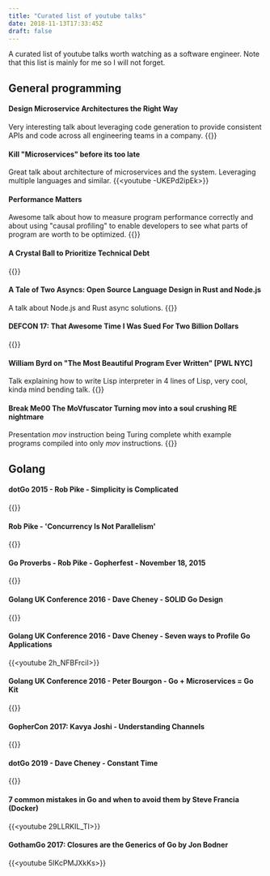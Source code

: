 ```yaml
---
title: "Curated list of youtube talks"
date: 2018-11-13T17:33:45Z
draft: false
---
```


A curated list of youtube talks worth watching as a software engineer.
Note that this list is mainly for me so I will not forget.
<!--more-->
## General programming
#### Design Microservice Architectures the Right Way
Very interesting talk about leveraging code generation to provide consistent
APIs and code across all engineering teams in a company.
{{<youtube j6ow-UemzBc>}}

#### Kill "Microservices" before its too late
Great talk about architecture of microservices and the system. Leveraging
multiple languages and similar.
{{<youtube -UKEPd2ipEk>}}

#### Performance Matters
Awesome talk about how to measure program performance correctly and
about using "causal profiling" to enable developers to see what
parts of program are worth to be optimized.
{{<youtube r-TLSBdHe1A>}}

#### A Crystal Ball to Prioritize Technical Debt
{{<youtube SdUewLCHWvU>}}

#### A Tale of Two Asyncs: Open Source Language Design in Rust and Node.js
A talk about Node.js and Rust async solutions.
{{<youtube aGJTXdXQN2o>}}

#### DEFCON 17: That Awesome Time I Was Sued For Two Billion Dollars
{{<youtube KSWqx8goqSY>}}

#### William Byrd on "The Most Beautiful Program Ever Written" [PWL NYC]
Talk explaining how to write Lisp interpreter in 4 lines of Lisp, very cool,
kinda mind bending talk.
{{<youtube OyfBQmvr2Hc>}}

#### Break Me00 The MoVfuscator Turning mov into a soul crushing RE nightmare
Presentation *mov* instruction being Turing complete whith example programs
compiled into only *mov* instructions.
{{<youtube R7EEoWg6Ekk>}}

## Golang
#### dotGo 2015 - Rob Pike - Simplicity is Complicated
{{<youtube rFejpH_tAHM>}}

#### Rob Pike - 'Concurrency Is Not Parallelism'
{{<youtube cN_DpYBzKso>}}

#### Go Proverbs - Rob Pike - Gopherfest - November 18, 2015
{{<youtube PAAkCSZUG1c>}}

#### Golang UK Conference 2016 - Dave Cheney - SOLID Go Design
{{<youtube zzAdEt3xZ1M>}}

#### Golang UK Conference 2016 - Dave Cheney - Seven ways to Profile Go Applications
{{<youtube 2h_NFBFrciI>}}

#### Golang UK Conference 2016 - Peter Bourgon - Go + Microservices = Go Kit
{{<youtube JXEjAwNWays>}}

#### GopherCon 2017: Kavya Joshi - Understanding Channels
{{<youtube KBZlN0izeiY>}}

#### dotGo 2019 - Dave Cheney - Constant Time
{{<youtube pN_lm6QqHcw>}}

#### 7 common mistakes in Go and when to avoid them by Steve Francia (Docker)
{{<youtube 29LLRKIL_TI>}}

#### GothamGo 2017: Closures are the Generics of Go by Jon Bodner
{{<youtube 5IKcPMJXkKs>}}
